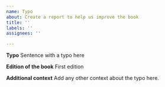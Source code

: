 ```yaml
---
name: Typo
about: Create a report to help us improve the book
title: ''
labels: ''
assignees: ''

---
```


**Typo**
Sentence with a typo here

**Edition of the book**
First edition

**Additional context**
Add any other context about the typo here.
